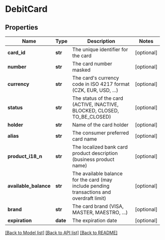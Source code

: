 # DebitCard

## Properties
Name | Type | Description | Notes
------------ | ------------- | ------------- | -------------
**card_id** | **str** | The unique identifier for the card | [optional] 
**number** | **str** | The card number masked | [optional] 
**currency** | **str** | The card&#39;s currency code in ISO 4217 format (CZK, EUR, USD, ...) | [optional] 
**status** | **str** | The status of the card (ACTIVE, INACTIVE, BLOCKED, CLOSED, TO_BE_CLOSED) | [optional] 
**holder** | **str** | Name of the card holder | [optional] 
**alias** | **str** | The consumer preferred card name | [optional] 
**product_i18_n** | **str** | The localized bank card product description (business product name) | [optional] 
**available_balance** | **str** | The available balance for the card (may include pending transactions and overdraft limit) | [optional] 
**brand** | **str** | The card brand (VISA, MASTER, MAESTRO, ...) | [optional] 
**expiration** | **date** | The expiration date | [optional] 

[[Back to Model list]](../README.md#documentation-for-models) [[Back to API list]](../README.md#documentation-for-api-endpoints) [[Back to README]](../README.md)


